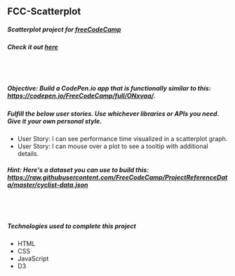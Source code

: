 ## FCC-Scatterplot
##### Scatterplot project for [freeCodeCamp](https://www.freecodecamp.org/)
##### Check it out [here](https://mot01.github.io/FCC-Scatterplot/)

<br/>
<br/>

##### Objective: Build a CodePen.io app that is functionally similar to this: https://codepen.io/FreeCodeCamp/full/ONxvaa/.
##### Fulfill the below user stories. Use whichever libraries or APIs you need. Give it your own personal style.
- User Story: I can see performance time visualized in a scatterplot graph.
- User Story: I can mouse over a plot to see a tooltip with additional details.

##### Hint: Here's a dataset you can use to build this: https://raw.githubusercontent.com/FreeCodeCamp/ProjectReferenceData/master/cyclist-data.json

<br/>
<br/>

##### Technologies used to complete this project
- HTML
- CSS
- JavaScript
- D3
